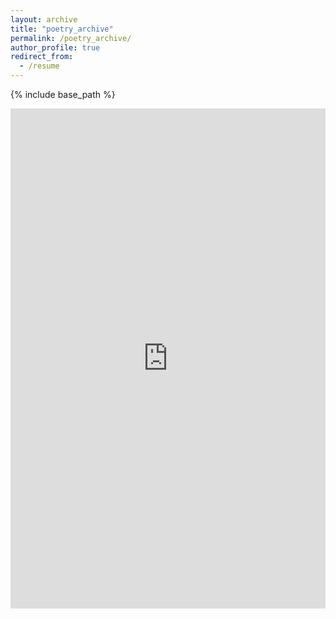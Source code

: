 ```yaml
---
layout: archive
title: "poetry_archive"
permalink: /poetry_archive/
author_profile: true
redirect_from:
  - /resume
---
```


{% include base_path %}
<iframe src="https://manasikattel.my.canva.site/home" width="100%" height="800" frameborder="no" border="0" marginwidth="0"
    marginheight="0"></iframe>